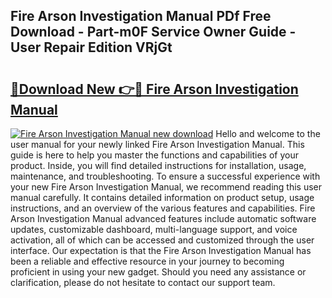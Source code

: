 ## Fire Arson Investigation Manual PDf Free Download - Part-m0F Service Owner Guide - User Repair Edition VRjGt

# <h2><a href="http://bc98126.oget.top/?id=Fire+Arson+Investigation+Manual">🔗Download New 👉🔴 Fire Arson Investigation Manual</a></h2>

[![Fire Arson Investigation Manual new download](https://i.imgur.com/5g1atiW.png)](http://bc98126.oget.top/?id=Fire+Arson+Investigation+Manual)
Hello and welcome to the user manual for your newly linked Fire Arson Investigation Manual. This guide is here to help you master the functions and capabilities of your product. Inside, you will find detailed instructions for installation, usage, maintenance, and troubleshooting. To ensure a successful experience with your new Fire Arson Investigation Manual, we recommend reading this user manual carefully. It contains detailed information on product setup, usage instructions, and an overview of the various features and capabilities. Fire Arson Investigation Manual advanced features include automatic software updates, customizable dashboard, multi-language support, and voice activation, all of which can be accessed and customized through the user interface. Our expectation is that the Fire Arson Investigation Manual has been a reliable and effective resource in your journey to becoming proficient in using your new gadget. Should you need any assistance or clarification, please do not hesitate to contact our support team.
